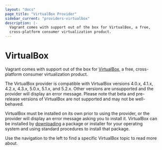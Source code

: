 ```yaml
---
layout: "docs"
page_title: "VirtualBox Provider"
sidebar_current: "providers-virtualbox"
description: |-
  Vagrant comes with support out of the box for VirtualBox, a free,
  cross-platform consumer virtualization product.
---
```


# VirtualBox

Vagrant comes with support out of the box for [VirtualBox](https://www.virtualbox.org),
a free, cross-platform consumer virtualization product.

The VirtualBox provider is compatible with VirtualBox versions 4.0.x, 4.1.x,
4.2.x, 4.3.x, 5.0.x, 5.1.x, and 5.2.x. Other versions are unsupported and the provider
will display an error message. Please note that beta and pre-release versions
of VirtualBox are not supported and may not be well-behaved.

VirtualBox must be installed on its own prior to using the provider, or
the provider will display an error message asking you to install it.
VirtualBox can be installed by [downloading](https://www.virtualbox.org/wiki/Downloads)
a package or installer for your operating system and using standard procedures
to install that package.

Use the navigation to the left to find a specific VirtualBox topic to read more about.

